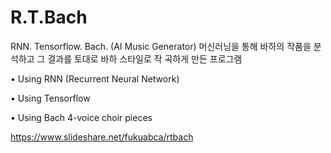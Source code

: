# R.T.Bach
RNN. Tensorflow. Bach. (AI Music Generator)
머신러닝을 통해 바하의 작품을 분석하고 그 결과를 토대로 바하 스타일로 작 곡하게 만든 프로그램

• Using RNN (Recurrent Neural Network)

• Using Tensorflow

• Using Bach 4-voice choir pieces

https://www.slideshare.net/fukuabca/rtbach
